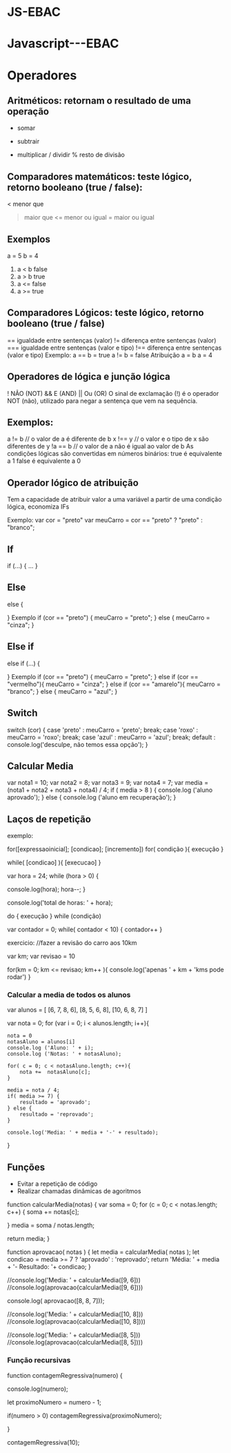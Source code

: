 # JS-EBAC

# Javascript---EBAC

# Operadores

## Aritméticos: retornam o resultado de uma operação

- somar

* subtrair

- multiplicar
  / dividir
  % resto de divisão

## Comparadores matemáticos: teste lógico, retorno booleano (true / false):

< menor que

> maior que
> <= menor ou igual
> = maior ou igual

## Exemplos

a = 5
b = 4

1. a < b false
2. a > b true
3. a <= false
4. a >= true

## Comparadores Lógicos: teste lógico, retorno booleano (true / false)

== igualdade entre sentenças (valor)
!= diferença entre sentenças (valor)
=== igualdade entre sentenças (valor e tipo)
!== diferença entre sentenças (valor e tipo)
Exemplo:
a == b = true
a != b = false
Atribuição
a = b
a = 4

## Operadores de lógica e junção lógica

! NÃO (NOT)
&& E (AND)
|| Ou (OR)
O sinal de exclamação (!) é o operador NOT (não), utilizado para negar a sentença que vem na sequência.

## Exemplos:

a != b // o valor de a é diferente de b
x !== y // o valor e o tipo de x são diferentes de y
!a == b // o valor de a não é igual ao valor de b
As condições lógicas são convertidas em números binários:
true é equivalente a 1 false é equivalente a 0

## Operador lógico de atribuição

Tem a capacidade de atribuir valor a uma variável a partir de uma condição lógica, economiza IFs

Exemplo:
var cor = "preto"
var meuCarro = cor == "preto" ? "preto" : "branco";

## If

if (...) {
...
}

## Else

else {

}
Exemplo
if (cor == "preto") {
meuCarro = "preto";
} else {
meuCarro = "cinza";
}

## Else if

else if (...) {

}
Exemplo
if (cor == "preto") {
meuCarro = "preto";
} else if (cor == "vermelho"){
meuCarro = "cinza";
} else if (cor == "amarelo"){
meuCarro = "branco";
} else {
meuCarro = "azul";
}

## Switch

switch (cor) {
case 'preto' :
meuCarro = 'preto';
break;
case 'roxo' :
meuCarro = 'roxo';
break;
case 'azul' :
meuCarro = 'azul';
break;
default :
console.log('desculpe, não temos essa opção');
}

## Calcular Media

var nota1 = 10;
var nota2 = 8;
var nota3 = 9;
var nota4 = 7;
var media = (nota1 + nota2 + nota3 + nota4) / 4;
if ( media > 8 ) {
console.log ('aluno aprovado');
} else {
console.log ('aluno em recuperação');
}

## Laços de repetição

exemplo:

for([expressaoinicial]; [condicao]; [incremento])
for( condição ){
execução
}

while( [condicao] ){ [execucao] }

var hora = 24;
while (hora > 0) {

  console.log(hora);
  hora--;
}

console.log('total de horas: ' + hora);


do {
execução
} while (condição)

var contador = 0; while( contador < 10) { contador++ }

exercicio:
//fazer a revisão do carro aos 10km

var km;
var revisao = 10

for(km = 0; km <= revisao; km++ ){
console.log('apenas ' + km + 'kms pode rodar')
}

### Calcular a media de todos os alunos

var alunos = [
[6, 7, 8, 6],
[8, 5, 6, 8],
[10, 6, 8, 7]
]

var nota = 0;
for (var i = 0; i < alunos.length; i++){

    nota = 0
    notasAluno = alunos[i]
    console.log ('Aluno: ' + i);
    console.log ('Notas: ' + notasAluno);

    for( c = 0; c < notasAluno.length; c++){
        nota +=  notasAluno[c];
    }

    media = nota / 4;
    if( media >= 7) {
        resultado = 'aprovado';
    } else {
        resultado = 'reprovado';
    }

    console.log('Media: ' + media + '-' + resultado);

}

## Funções 

- Evitar a repetição de código
- Realizar chamadas dinâmicas de agoritmos

function calcularMedia(notas) {
  var soma = 0;
  for (c = 0; c < notas.length; c++) {
    soma += notas[c];

  }
  media = soma / notas.length;

  return media;
}

function aprovacao( notas ) {
  let media = calcularMedia( notas );
  let condicao = media >= 7 ? 'aprovado' : 'reprovado';
  return 'Média: ' + media + '- Resultado: '+ condicao;
}

//console.log('Media: ' + calcularMedia([9, 6]))
//console.log(aprovacao(calcularMedia([9, 6])))

console.log( aprovacao([8, 8, 7]));

//console.log('Media: ' + calcularMedia([10, 8]))
//console.log(aprovacao(calcularMedia([10, 8])))

//console.log('Media: ' + calcularMedia([8, 5]))
//console.log(aprovacao(calcularMedia([8, 5])))

### Função recursivas

function contagemRegressiva(numero) {

console.log(numero);

let proximoNumero = numero - 1;

if(numero > 0)
contagemRegressiva(proximoNumero);

}


contagemRegressiva(10);
